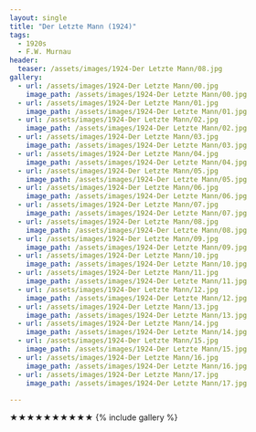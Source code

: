 ```yaml
---
layout: single
title: "Der Letzte Mann (1924)"
tags:
  - 1920s 
  - F.W. Murnau
header:
  teaser: /assets/images/1924-Der Letzte Mann/08.jpg
gallery:
  - url: /assets/images/1924-Der Letzte Mann/00.jpg
    image_path: /assets/images/1924-Der Letzte Mann/00.jpg  
  - url: /assets/images/1924-Der Letzte Mann/01.jpg
    image_path: /assets/images/1924-Der Letzte Mann/01.jpg
  - url: /assets/images/1924-Der Letzte Mann/02.jpg
    image_path: /assets/images/1924-Der Letzte Mann/02.jpg
  - url: /assets/images/1924-Der Letzte Mann/03.jpg
    image_path: /assets/images/1924-Der Letzte Mann/03.jpg
  - url: /assets/images/1924-Der Letzte Mann/04.jpg
    image_path: /assets/images/1924-Der Letzte Mann/04.jpg
  - url: /assets/images/1924-Der Letzte Mann/05.jpg
    image_path: /assets/images/1924-Der Letzte Mann/05.jpg
  - url: /assets/images/1924-Der Letzte Mann/06.jpg
    image_path: /assets/images/1924-Der Letzte Mann/06.jpg
  - url: /assets/images/1924-Der Letzte Mann/07.jpg
    image_path: /assets/images/1924-Der Letzte Mann/07.jpg
  - url: /assets/images/1924-Der Letzte Mann/08.jpg
    image_path: /assets/images/1924-Der Letzte Mann/08.jpg
  - url: /assets/images/1924-Der Letzte Mann/09.jpg
    image_path: /assets/images/1924-Der Letzte Mann/09.jpg
  - url: /assets/images/1924-Der Letzte Mann/10.jpg
    image_path: /assets/images/1924-Der Letzte Mann/10.jpg
  - url: /assets/images/1924-Der Letzte Mann/11.jpg
    image_path: /assets/images/1924-Der Letzte Mann/11.jpg
  - url: /assets/images/1924-Der Letzte Mann/12.jpg
    image_path: /assets/images/1924-Der Letzte Mann/12.jpg
  - url: /assets/images/1924-Der Letzte Mann/13.jpg
    image_path: /assets/images/1924-Der Letzte Mann/13.jpg
  - url: /assets/images/1924-Der Letzte Mann/14.jpg
    image_path: /assets/images/1924-Der Letzte Mann/14.jpg
  - url: /assets/images/1924-Der Letzte Mann/15.jpg
    image_path: /assets/images/1924-Der Letzte Mann/15.jpg
  - url: /assets/images/1924-Der Letzte Mann/16.jpg
    image_path: /assets/images/1924-Der Letzte Mann/16.jpg
  - url: /assets/images/1924-Der Letzte Mann/17.jpg
    image_path: /assets/images/1924-Der Letzte Mann/17.jpg
 
---
```

★★★★★★★★★★
{% include gallery %}
